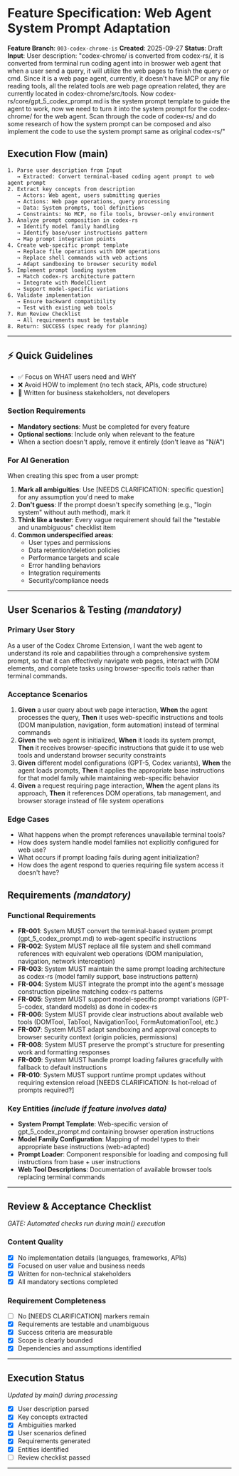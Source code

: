 # Feature Specification: Web Agent System Prompt Adaptation

**Feature Branch**: `003-codex-chrome-is`
**Created**: 2025-09-27
**Status**: Draft
**Input**: User description: "codex-chrome/ is converted from codex-rs/, it is converted from terminal run coding agent into in broswer web agent that when a user send a query, it will utilize the web pages to finish the query or cmd. Since it is a web page agent, currently, it doesn't have MCP or any file reading tools, all the related tools are web page opreation related, they are currently located in codex-chrome/src/tools. Now codex-rs/core/gpt_5_codex_prompt.md is the system prompt template to guide the agent to work, now we need to turn it into the system prompt for the codex-chrome/ for the web agent. Scan through the code of codex-rs/ and do some research of how the system prompt can be composed and also implement the code to use the system prompt same as original codex-rs/"

## Execution Flow (main)
```
1. Parse user description from Input
   → Extracted: Convert terminal-based coding agent prompt to web agent prompt
2. Extract key concepts from description
   → Actors: Web agent, users submitting queries
   → Actions: Web page operations, query processing
   → Data: System prompts, tool definitions
   → Constraints: No MCP, no file tools, browser-only environment
3. Analyze prompt composition in codex-rs
   → Identify model family handling
   → Identify base/user instructions pattern
   → Map prompt integration points
4. Create web-specific prompt template
   → Replace file operations with DOM operations
   → Replace shell commands with web actions
   → Adapt sandboxing to browser security model
5. Implement prompt loading system
   → Match codex-rs architecture pattern
   → Integrate with ModelClient
   → Support model-specific variations
6. Validate implementation
   → Ensure backward compatibility
   → Test with existing web tools
7. Run Review Checklist
   → All requirements must be testable
8. Return: SUCCESS (spec ready for planning)
```

---

## ⚡ Quick Guidelines
- ✅ Focus on WHAT users need and WHY
- ❌ Avoid HOW to implement (no tech stack, APIs, code structure)
- 👥 Written for business stakeholders, not developers

### Section Requirements
- **Mandatory sections**: Must be completed for every feature
- **Optional sections**: Include only when relevant to the feature
- When a section doesn't apply, remove it entirely (don't leave as "N/A")

### For AI Generation
When creating this spec from a user prompt:
1. **Mark all ambiguities**: Use [NEEDS CLARIFICATION: specific question] for any assumption you'd need to make
2. **Don't guess**: If the prompt doesn't specify something (e.g., "login system" without auth method), mark it
3. **Think like a tester**: Every vague requirement should fail the "testable and unambiguous" checklist item
4. **Common underspecified areas**:
   - User types and permissions
   - Data retention/deletion policies  
   - Performance targets and scale
   - Error handling behaviors
   - Integration requirements
   - Security/compliance needs

---

## User Scenarios & Testing *(mandatory)*

### Primary User Story
As a user of the Codex Chrome Extension, I want the web agent to understand its role and capabilities through a comprehensive system prompt, so that it can effectively navigate web pages, interact with DOM elements, and complete tasks using browser-specific tools rather than terminal commands.

### Acceptance Scenarios
1. **Given** a user query about web page interaction, **When** the agent processes the query, **Then** it uses web-specific instructions and tools (DOM manipulation, navigation, form automation) instead of terminal commands
2. **Given** the web agent is initialized, **When** it loads its system prompt, **Then** it receives browser-specific instructions that guide it to use web tools and understand browser security constraints
3. **Given** different model configurations (GPT-5, Codex variants), **When** the agent loads prompts, **Then** it applies the appropriate base instructions for that model family while maintaining web-specific behavior
4. **Given** a request requiring page interaction, **When** the agent plans its approach, **Then** it references DOM operations, tab management, and browser storage instead of file system operations

### Edge Cases
- What happens when the prompt references unavailable terminal tools?
- How does system handle model families not explicitly configured for web use?
- What occurs if prompt loading fails during agent initialization?
- How does the agent respond to queries requiring file system access it doesn't have?

## Requirements *(mandatory)*

### Functional Requirements
- **FR-001**: System MUST convert the terminal-based system prompt (gpt_5_codex_prompt.md) to web-agent specific instructions
- **FR-002**: System MUST replace all file system and shell command references with equivalent web operations (DOM manipulation, navigation, network interception)
- **FR-003**: System MUST maintain the same prompt loading architecture as codex-rs (model family support, base instructions pattern)
- **FR-004**: System MUST integrate the prompt into the agent's message construction pipeline matching codex-rs patterns
- **FR-005**: System MUST support model-specific prompt variations (GPT-5-codex, standard models) as done in codex-rs
- **FR-006**: System MUST provide clear instructions about available web tools (DOMTool, TabTool, NavigationTool, FormAutomationTool, etc.)
- **FR-007**: System MUST adapt sandboxing and approval concepts to browser security context (origin policies, permissions)
- **FR-008**: System MUST preserve the prompt's structure for presenting work and formatting responses
- **FR-009**: System MUST handle prompt loading failures gracefully with fallback to default instructions
- **FR-010**: System MUST support runtime prompt updates without requiring extension reload [NEEDS CLARIFICATION: Is hot-reload of prompts required?]

### Key Entities *(include if feature involves data)*
- **System Prompt Template**: Web-specific version of gpt_5_codex_prompt.md containing browser operation instructions
- **Model Family Configuration**: Mapping of model types to their appropriate base instructions (web-adapted)
- **Prompt Loader**: Component responsible for loading and composing full instructions from base + user instructions
- **Web Tool Descriptions**: Documentation of available browser tools replacing terminal commands

---

## Review & Acceptance Checklist
*GATE: Automated checks run during main() execution*

### Content Quality
- [x] No implementation details (languages, frameworks, APIs)
- [x] Focused on user value and business needs
- [x] Written for non-technical stakeholders
- [x] All mandatory sections completed

### Requirement Completeness
- [ ] No [NEEDS CLARIFICATION] markers remain
- [x] Requirements are testable and unambiguous
- [x] Success criteria are measurable
- [x] Scope is clearly bounded
- [x] Dependencies and assumptions identified

---

## Execution Status
*Updated by main() during processing*

- [x] User description parsed
- [x] Key concepts extracted
- [x] Ambiguities marked
- [x] User scenarios defined
- [x] Requirements generated
- [x] Entities identified
- [ ] Review checklist passed

---
